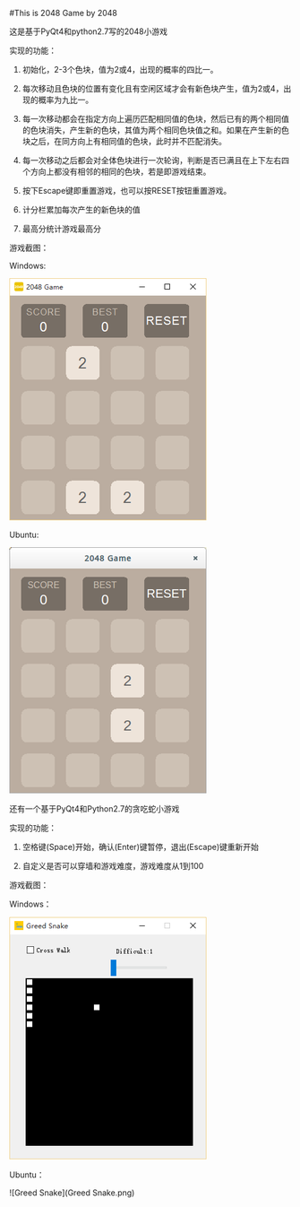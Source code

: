 #This is 2048 Game by 2048

这是基于PyQt4和python2.7写的2048小游戏

实现的功能：

1. 初始化，2-3个色块，值为2或4，出现的概率的四比一。

2. 每次移动且色块的位置有变化且有空闲区域才会有新色块产生，值为2或4，出现的概率为九比一。

3. 每一次移动都会在指定方向上遍历匹配相同值的色块，然后已有的两个相同值的色块消失，产生新的色块，其值为两个相同色块值之和。如果在产生新的色块之后，在同方向上有相同值的色块，此时并不匹配消失。

4. 每一次移动之后都会对全体色块进行一次轮询，判断是否已满且在上下左右四个方向上都没有相邻的相同的色块，若是即游戏结束。

5. 按下Escape键即重置游戏，也可以按RESET按钮重置游戏。

6. 计分栏累加每次产生的新色块的值

7. 最高分统计游戏最高分

游戏截图：

Windows:

![2048Game](2048Game_window.png)

Ubuntu:

![2048Game](2048Game.png)


还有一个基于PyQt4和Python2.7的贪吃蛇小游戏

实现的功能：

1. 空格键(Space)开始，确认(Enter)键暂停，退出(Escape)键重新开始

2. 自定义是否可以穿墙和游戏难度，游戏难度从1到100


游戏截图：

Windows：

![greedSnake_window](greedSnake_window.png)

Ubuntu：

![Greed Snake](Greed Snake.png)